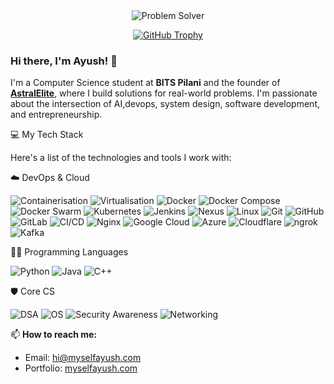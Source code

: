 <div align="center">
  <img src="https://readme-typing-svg.demolab.com?font=Iosevka&weight=700&size=45&pause=0&color=FFFFFF&center=true&vCenter=true&width=435&lines=Problem+Solver" alt="Problem Solver" />
</div>

<div align="center">

[![GitHub Trophy](https://github-profile-trophy.vercel.app/?username=myselfayush010&theme=darkhub&no-frame=true&title=Commits&column=1&cache_bust=1)](https://github.com/ryo-ma/github-profile-trophy)

</div>

### Hi there, I'm Ayush! 👋

I'm a Computer Science student at **BITS Pilani** and the founder of [**AstralElite**](https://astralelite.org), where I build solutions for real-world problems. I'm passionate about the intersection of AI,devops, system design, software development, and entrepreneurship.

💻 My Tech Stack

Here's a list of the technologies and tools I work with:

☁️ DevOps & Cloud

<p>
      <img src="https://img.shields.io/badge/Containerisation-2496ED?style=for-the-badge&logo=docker&logoColor=white" alt="Containerisation" />
      <img src="https://img.shields.io/badge/Virtualisation-5A49A4?style=for-the-badge&logo=virtualbox&logoColor=white" alt="Virtualisation" />
<img src="https://img.shields.io/badge/docker-%232496ED.svg?style=for-the-badge&logo=docker&logoColor=white" alt="Docker" />
      <img src="https://img.shields.io/badge/Docker%20Compose-2496ED?style=for-the-badge&logo=docker&logoColor=white" alt="Docker Compose" />
      <img src="https://img.shields.io/badge/Docker%20Swarm-2496ED?style=for-the-badge&logo=docker&logoColor=white" alt="Docker Swarm" />
<img src="https://img.shields.io/badge/kubernetes-%23326ce5.svg?style=for-the-badge&logo=kubernetes&logoColor=white" alt="Kubernetes" />
  
<img src="https://img.shields.io/badge/jenkins-%23D24939.svg?style=for-the-badge&logo=jenkins&logoColor=white" alt="Jenkins" />
      <img src="https://img.shields.io/badge/Sonatype%20Nexus-222222?style=for-the-badge&logo=sonatype&logoColor=white" alt="Nexus" />
<img src="https://img.shields.io/badge/Linux-FCC624?style=for-the-badge&logo=linux&logoColor=black" alt="Linux" />
<img src="https://img.shields.io/badge/git-%23F05033.svg?style=for-the-badge&logo=git&logoColor=white" alt="Git" />
<img src="https://img.shields.io/badge/github-%23121011.svg?style=for-the-badge&logo=github&logoColor=white" alt="GitHub" />
<img src="https://img.shields.io/badge/gitlab-%23181717.svg?style=for-the-badge&logo=gitlab&logoColor=white" alt="GitLab" />
    <img src="https://img.shields.io/badge/CI%2FCD-6C2E82?style=for-the-badge&logo=circleci&logoColor=white" alt="CI/CD" />
        <img src="https://img.shields.io/badge/nginx-%23009639.svg?style=for-the-badge&logo=nginx&logoColor=white" alt="Nginx" />
<img src="https://img.shields.io/badge/Google%20Cloud-4285F4?style=for-the-badge&logo=googlecloud&logoColor=white" alt="Google Cloud" />
<img src="https://img.shields.io/badge/Azure-0078D4?style=for-the-badge&logo=microsoftazure&logoColor=white" alt="Azure" />
<img src="https://img.shields.io/badge/Cloudflare-F38020?style=for-the-badge&logo=Cloudflare&logoColor=white" alt="Cloudflare" />
<img src="https://img.shields.io/badge/ngrok-1976D2?style=for-the-badge&logo=ngrok&logoColor=white" alt="ngrok" />
<img src="https://img.shields.io/badge/Apache%20Kafka-231F20?style=for-the-badge&logo=apachekafka&logoColor=white" alt="Kafka" />
</p>

👨‍💻 Programming Languages

<p>
<img src="https://img.shields.io/badge/python-3670A0?style=for-the-badge&logo=python&logoColor=ffdd54" alt="Python" />
<img src="https://img.shields.io/badge/java-%23ED8B00.svg?style=for-the-badge&logo=openjdk&logoColor=white" alt="Java" />
<img src="https://img.shields.io/badge/c++-%2300599C.svg?style=for-the-badge&logo=c%2B%2B&logoColor=white" alt="C++" />
</p>


🛡️ Core CS 

<p>
<img src="https://img.shields.io/badge/Data%20Structures%20&%20Algorithms-0078D4?style=for-the-badge" alt="DSA" />
<img src="https://img.shields.io/badge/Operating%20Systems-326ce5?style=for-the-badge" alt="OS" />
<img src="https://img.shields.io/badge/Security%20Awareness-D24939?style=for-the-badge" alt="Security Awareness" />
      <img src="https://img.shields.io/badge/Networking-4CAF50?style=for-the-badge" alt="Networking" />
</p>

📫 **How to reach me:**
- Email: [hi@myselfayush.com](mailto:hi@myselfayush.com)
- Portfolio: [myselfayush.com](https://myselfayush.com)
